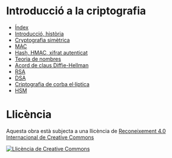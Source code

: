 # Introducció a la criptografia

  - [Índex](https://jig.github.io/crypto)
  - [Introducció, història](https://jig.github.io/crypto/intro.html)
  - [Cryptografia simètrica](https://jig.github.io/crypto/symmetric.html)
  - [MAC](https://jig.github.io/crypto/mac.html)
  - [Hash, HMAC, xifrat autenticat](https://jig.github.io/crypto/.html)
  - [Teoria de nombres](https://jig.github.io/crypto/number-theory.html)
  - [Acord de claus Diffie-Hellman](https://jig.github.io/crypto/dh.html)
  - [RSA](https://jig.github.io/crypto/rsa.html)
  - [DSA](https://jig.github.io/crypto/dsa.html)
  - [Criptografia de corba el·líptica](https://jig.github.io/crypto/ecc.html)
  - [HSM](https://jig.github.io/crypto/hsm.html)

# Llicència

Aquesta obra està subjecta a una llicència de [Reconeixement 4.0 Internacional de Creative Commons](http://creativecommons.org/licenses/by/4.0/)

[![Llicència de Creative Commons](https://i.creativecommons.org/l/by/4.0/88x31.png)](http://creativecommons.org/licenses/by/4.0/)

